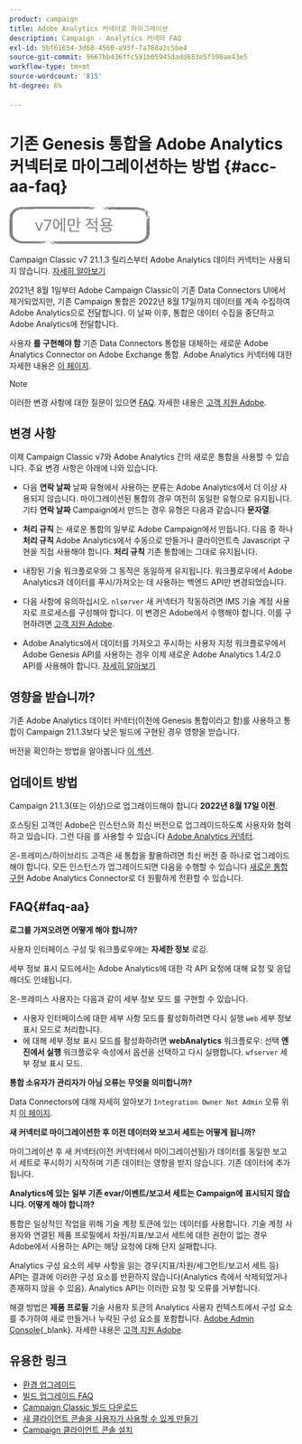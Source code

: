 ```yaml
---
product: campaign
title: Adobe Analytics 커넥터로 마이그레이션
description: Campaign - Analytics 커넥터 FAQ
exl-id: 5bf61654-3d68-4560-a93f-7a768a2c5be4
source-git-commit: 9667bb436ffc591b05945dadd683e5f590ae43e5
workflow-type: tm+mt
source-wordcount: '815'
ht-degree: 6%

---
```


# 기존 Genesis 통합을 Adobe Analytics 커넥터로 마이그레이션하는 방법 {#acc-aa-faq}

![](../../assets/v7-only.svg)

Campaign Classic v7 21.1.3 릴리스부터 Adobe Analytics 데이터 커넥터는 사용되지 않습니다. [자세히 알아보기](https://experienceleague.adobe.com/docs/analytics/import/dataconnectors/data-connectors-eol.html)

2021년 8월 1일부터 Adobe Campaign Classic이 기존 Data Connectors UI에서 제거되었지만, 기존 Campaign 통합은 2022년 8월 17일까지 데이터를 계속 수집하여 Adobe Analytics으로 전달합니다. 이 날짜 이후, 통합은 데이터 수집을 중단하고 Adobe Analytics에 전달합니다.

사용자 **를 구현해야 함** 기존 Data Connectors 통합을 대체하는 새로운 Adobe Analytics Connector on Adobe Exchange 통합. Adobe Analytics 커넥터에 대한 자세한 내용은 [이 페이지](../../platform/using/adobe-analytics-connector.md).

>[!NOTE]
>
>이러한 변경 사항에 대한 질문이 있으면 [FAQ](#faq-aa). 자세한 내용은 [고객 지원 Adobe](https://helpx.adobe.com/kr/enterprise/admin-guide.html/enterprise/using/support-for-experience-cloud.ug.html).

## 변경 사항

이제 Campaign Classic v7와 Adobe Analytics 간의 새로운 통합을 사용할 수 있습니다. 주요 변경 사항은 아래에 나와 있습니다.

* 다음 **연락 날짜** 날짜 유형에서 사용하는 분류는 Adobe Analytics에서 더 이상 사용되지 않습니다. 마이그레이션된 통합의 경우 여전히 동일한 유형으로 유지됩니다. 기타 **연락 날짜** Campaign에서 만드는 경우 유형은 다음과 같습니다 **문자열**.

* **처리 규칙** 는 새로운 통합의 일부로 Adobe Campaign에서 만듭니다. 다음 중 하나 **처리 규칙** Adobe Analytics에서 수동으로 만들거나 클라이언트측 Javascript 구현을 직접 사용해야 합니다. **처리 규칙** 기존 통합에는 그대로 유지됩니다.

* 내장된 기술 워크플로우와 그 동작은 동일하게 유지됩니다. 워크플로우에서 Adobe Analytics과 데이터를 푸시/가져오는 데 사용하는 백엔드 API만 변경되었습니다.

* 다음 사항에 유의하십시오. `nlserver` 새 커넥터가 작동하려면 IMS 기술 계정 사용자로 프로세스를 구성해야 합니다. 이 변경은 Adobe에서 수행해야 합니다. 이를 구현하려면 [고객 지원 Adobe](https://helpx.adobe.com/enterprise/admin-guide.html/enterprise/using/support-for-experience-cloud.ug.html).

* Adobe Analytics에서 데이터를 가져오고 푸시하는 사용자 지정 워크플로우에서 Adobe Genesis API를 사용하는 경우 이제 새로운 Adobe Analytics 1.4/2.0 API를 사용해야 합니다. [자세히 알아보기](https://adobeexchangeec.zendesk.com/hc/en-us/articles/360047148832-Replacements-for-Data-Connector-API-calls)

## 영향을 받습니까?

기존 Adobe Analytics 데이터 커넥터(이전에 Genesis 통합이라고 함)를 사용하고 통합이 Campaign 21.1.3보다 낮은 빌드에 구현된 경우 영향을 받습니다.

버전을 확인하는 방법을 알아봅니다 [이 섹션](../../platform/using/launching-adobe-campaign.md#getting-your-campaign-version).

## 업데이트 방법

Campaign 21.1.3(또는 이상)으로 업그레이드해야 합니다 **2022년 8월 17일 이전**.

호스팅된 고객인 Adobe은 인스턴스와 최신 버전으로 업그레이드하도록 사용자와 협력하고 있습니다. 그런 다음 를 사용할 수 있습니다 [Adobe Analytics 커넥터](../../platform/using/adobe-analytics-connector.md).

온-프레미스/하이브리드 고객은 새 통합을 활용하려면 최신 버전 중 하나로 업그레이드해야 합니다.
모든 인스턴스가 업그레이드되면 다음을 수행할 수 있습니다 [새로운 통합 구현](../../platform/using/adobe-analytics-provisioning.md) Adobe Analytics Connector로 더 원활하게 전환할 수 있습니다.

## FAQ{#faq-aa}

**로그를 가져오려면 어떻게 해야 합니까?**

사용자 인터페이스 구성 및 워크플로우에는 **자세한 정보** 로깅.

세부 정보 표시 모드에서는 Adobe Analytics에 대한 각 API 요청에 대해 요청 및 응답 헤더도 인쇄됩니다.

온-프레미스 사용자는 다음과 같이 세부 정보 모드 를 구현할 수 있습니다.

* 사용자 인터페이스에 대한 세부 사항 모드를 활성화하려면 다시 실행 `web` 세부 정보 표시 모드로 처리합니다.
* 에 대해 세부 정보 표시 모드를 활성화하려면 **webAnalytics** 워크플로우: 선택 **엔진에서 실행** 워크플로우 속성에서 옵션을 선택하고 다시 실행합니다. `wfserver` 세부 정보 표시 모드.

**통합 소유자가 관리자가 아님 오류는 무엇을 의미합니까?**

Data Connectors에 대해 자세히 알아보기 `Integration Owner Not Admin` 오류 위치 [이 페이지](https://adobeexchangeec.zendesk.com/hc/en-us/articles/360035167932-Adobe-Analytics-Data-Connectors-Integration-Owner-Not-Admin-Error).

**새 커넥터로 마이그레이션한 후 이전 데이터와 보고서 세트는 어떻게 됩니까?**

마이그레이션 후 새 커넥터(이전 커넥터에서 마이그레이션됨)가 데이터를 동일한 보고서 세트로 푸시하기 시작하며 기존 데이터는 영향을 받지 않습니다. 기존 데이터에 추가됩니다.

**Analytics에 있는 일부 기존 evar/이벤트/보고서 세트는 Campaign에 표시되지 않습니다. 어떻게 해야 합니까?**

통합은 일상적인 작업을 위해 기술 계정 토큰에 있는 데이터를 사용합니다. 기술 계정 사용자와 연결된 제품 프로필에서 차원/지표/보고서 세트에 대한 권한이 없는 경우 Adobe에서 사용하는 API는 해당 요청에 대해 단지 실패합니다.

Analytics 구성 요소의 세부 사항을 읽는 경우(지표/차원/세그먼트/보고서 세트 등) API는 결과에 이러한 구성 요소를 반환하지 않습니다(Analytics 측에서 삭제되었거나 존재하지 않을 수 있음). Analytics API는 이러한 요청 및 오류를 거부합니다.

해결 방법은 **제품 프로필** 기술 사용자 토큰의 Analytics 사용자 컨텍스트에서 구성 요소를 추가하여 새로 만들거나 누락된 구성 요소를 포함합니다. [Adobe Admin Console](https://adminconsole.adobe.com/){_blank}. 자세한 내용은 [고객 지원 Adobe](https://helpx.adobe.com/enterprise/admin-guide.html/enterprise/using/support-for-experience-cloud.ug.html).

## 유용한 링크

* [환경 업그레이드](../../production/using/build-upgrade.md)
* [빌드 업그레이드 FAQ](../../platform/using/faq-build-upgrade.md)
* [Campaign Classic 빌드 다운로드](https://experience.adobe.com/#/downloads/content/software-distribution/ko/campaign.html)
* [새 클라이언트 콘솔을 사용자가 사용할 수 있게 만들기](../../installation/using/client-console-availability-for-windows.md)
* [Campaign 클라이언트 콘솔 설치](../../installation/using/installing-the-client-console.md)
